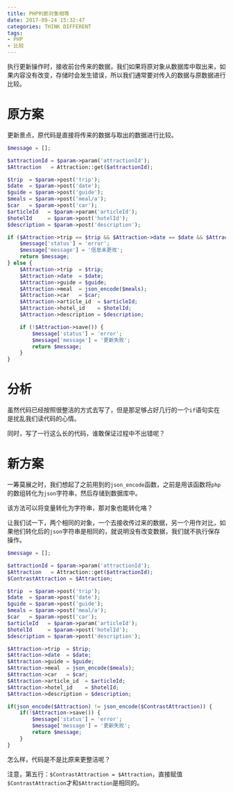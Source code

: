 ```yaml
---
title: PHP判断对象相等
date: 2017-09-24 15:32:47
categories: THINK DIFFERENT
tags:
- PHP
- 比较
---
```

执行更新操作时，接收前台传来的数据，我们如果将原对象从数据库中取出来，如果内容没有改变，存储时会发生错误，所以我们通常要对传入的数据与原数据进行比较。

<!--more-->

# 原方案

更新景点，原代码是直接将传来的数据与取出的数据进行比较。

```php
$message = [];

$attractionId = $param->param('attractionId');
$Attraction   = Attraction::get($attractionId);

$trip  = $param->post('trip');
$date  = $param->post('date');
$guide = $param->post('guide');
$meals = $param->post('meal/a');
$car   = $param->post('car');
$articleId   = $param->param('articleId');
$hotelId     = $param->post('hotelId');
$description = $param->post('description');

if ($Attraction->trip == $trip && $Attraction->date == $date && $Attraction->guide == $guide && $Attraction->meal == json_encode($meals) && $Attraction->car == $car && $Attraction->article_id == $articleId && $Attraction->hotel_id == $hotelId && $Attraction == $description) {
    $message['status'] = 'error';
    $message['message'] = '信息未更改';
    return $message;
} else {
    $Attraction->trip  = $trip;
    $Attraction->date  = $date;
    $Attraction->guide = $guide;
    $Attraction->meal  = json_encode($meals);
    $Attraction->car   = $car;
    $Attraction->article_id  = $articleId;
    $Attraction->hotel_id    = $hotelId;
    $Attraction->description = $description;

    if (!$Attraction->save()) {
        $message['status'] = 'error';
        $message['message'] = '更新失败';
        return $message;
    }
}
```

# 分析

虽然代码已经按照很整洁的方式去写了，但是那足够占好几行的一个`if`语句实在是扰乱我们读代码的心情。

同时，写了一行这么长的代码，谁敢保证过程中不出错呢？

# 新方案

一筹莫展之时，我们想起了之前用到的`json_encode`函数，之前是用该函数将`php`的数组转化为`json`字符串，然后存储到数据库中。

该方法可以将变量转化为字符串，那对象也能转化咯？

让我们试一下，两个相同的对象，一个去接收传过来的数据，另一个用作对比，如果他们转化后的`json`字符串是相同的，就说明没有改变数据，我们就不执行保存操作。

```php
$message = [];

$attractionId = $param->param('attractionId');
$Attraction   = Attraction::get($attractionId);
$ContrastAttraction = $Attraction;

$trip  = $param->post('trip');
$date  = $param->post('date');
$guide = $param->post('guide');
$meals = $param->post('meal/a');
$car   = $param->post('car');
$articleId   = $param->param('articleId');
$hotelId     = $param->post('hotelId');
$description = $param->post('description');

$Attraction->trip  = $trip;
$Attraction->date  = $date;
$Attraction->guide = $guide;
$Attraction->meal  = json_encode($meals);
$Attraction->car   = $car;
$Attraction->article_id  = $articleId;
$Attraction->hotel_id    = $hotelId;
$Attraction->description = $description;

if(json_encode($Attraction) != json_encode($ContrastAttraction)) {
    if(!$Attraction->save()) {
        $message['status'] = 'error';
        $message['message'] = '更新失败';
        return $message;
    }
}
```

怎么样，代码是不是比原来更整洁呢？

注意，第五行：`$ContrastAttraction = $Attraction`，直接赋值`$ContrastAttraction`才和`$Attraction`是相同的。